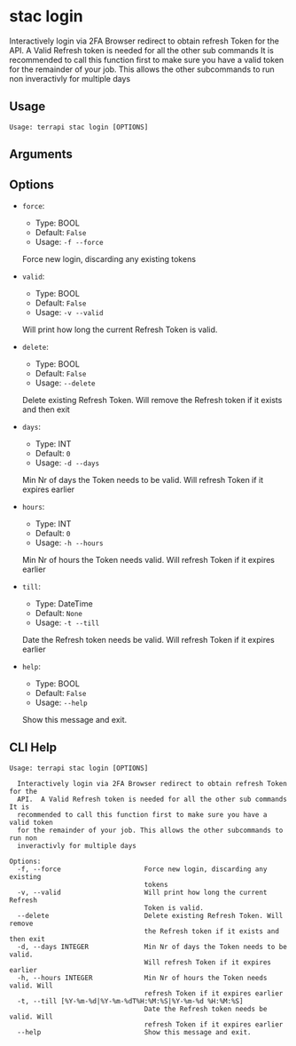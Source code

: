 
# stac login

Interactively login via 2FA Browser redirect to obtain refresh Token for the API. 
    A Valid Refresh token is needed for all the other sub commands
    It is recommended to call this function first to make sure you have a valid token for the remainder of your job. This allows the other subcommands to run non inveractivly for multiple days   
    

## Usage

```
Usage: terrapi stac login [OPTIONS]
```

## Arguments


## Options

* `force`:
    * Type: BOOL
    * Default: `False`
    * Usage: `-f
--force`

    Force new login, discarding any existing tokens



* `valid`:
    * Type: BOOL
    * Default: `False`
    * Usage: `-v
--valid`

    Will print how long the current Refresh Token is valid.



* `delete`:
    * Type: BOOL
    * Default: `False`
    * Usage: `--delete`

    Delete existing Refresh Token. Will remove the Refresh token if it exists and then exit



* `days`:
    * Type: INT
    * Default: `0`
    * Usage: `-d
--days`

    Min Nr of days the Token needs to be valid. Will refresh Token if it expires earlier



* `hours`:
    * Type: INT
    * Default: `0`
    * Usage: `-h
--hours`

    Min Nr of hours the Token needs valid. Will refresh Token if it expires earlier



* `till`:
    * Type: DateTime
    * Default: `None`
    * Usage: `-t
--till`

    Date the Refresh token needs be valid. Will refresh Token if it expires earlier



* `help`:
    * Type: BOOL
    * Default: `False`
    * Usage: `--help`

    Show this message and exit.



## CLI Help

```
Usage: terrapi stac login [OPTIONS]

  Interactively login via 2FA Browser redirect to obtain refresh Token for the
  API.  A Valid Refresh token is needed for all the other sub commands It is
  recommended to call this function first to make sure you have a valid token
  for the remainder of your job. This allows the other subcommands to run non
  inveractivly for multiple days

Options:
  -f, --force                     Force new login, discarding any existing
                                  tokens
  -v, --valid                     Will print how long the current Refresh
                                  Token is valid.
  --delete                        Delete existing Refresh Token. Will remove
                                  the Refresh token if it exists and then exit
  -d, --days INTEGER              Min Nr of days the Token needs to be valid.
                                  Will refresh Token if it expires earlier
  -h, --hours INTEGER             Min Nr of hours the Token needs valid. Will
                                  refresh Token if it expires earlier
  -t, --till [%Y-%m-%d|%Y-%m-%dT%H:%M:%S|%Y-%m-%d %H:%M:%S]
                                  Date the Refresh token needs be valid. Will
                                  refresh Token if it expires earlier
  --help                          Show this message and exit.
```

